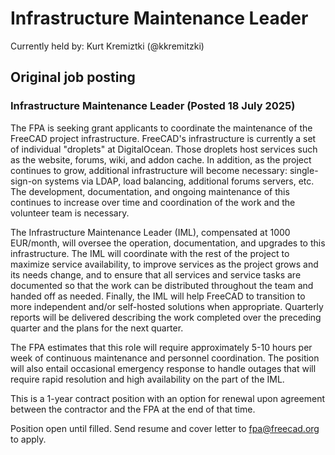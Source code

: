 # Infrastructure Maintenance Leader

Currently held by: Kurt Kremiztki (@kkremitzki)

## Original job posting

### Infrastructure Maintenance Leader (Posted 18 July 2025)

The FPA is seeking grant applicants to coordinate the maintenance of the FreeCAD project infrastructure.
FreeCAD's infrastructure is currently a set of individual "droplets" at DigitalOcean. Those droplets host services such as the website, forums, wiki, and addon cache. In addition, as the project continues to grow, additional infrastructure will become necessary: single-sign-on systems via LDAP, load balancing, additional forums servers, etc. The development, documentation, and ongoing maintenance of this continues to increase over time and coordination of the work and the volunteer team is necessary.

The Infrastructure Maintenance Leader (IML), compensated at 1000 EUR/month, will oversee the operation, documentation, and upgrades to this infrastructure. The IML will coordinate with the rest of the project to maximize service availability, to improve services as the project grows and its needs change, and to ensure that all services and service tasks are documented so that the work can be distributed throughout the team and handed off as needed. Finally, the IML will help FreeCAD to transition to more independent and/or self-hosted solutions when appropriate. Quarterly reports will be delivered describing the work completed over the preceding quarter and the plans for the next quarter.

The FPA estimates that this role will require approximately 5-10 hours per week of continuous maintenance and personnel coordination. The position will also entail occasional emergency response to handle outages that will require rapid resolution and high availability on the part of the IML.

This is a 1-year contract position with an option for renewal upon agreement between the contractor and the FPA at the end of that time.

Position open until filled. Send resume and cover letter to fpa@freecad.org to apply.
